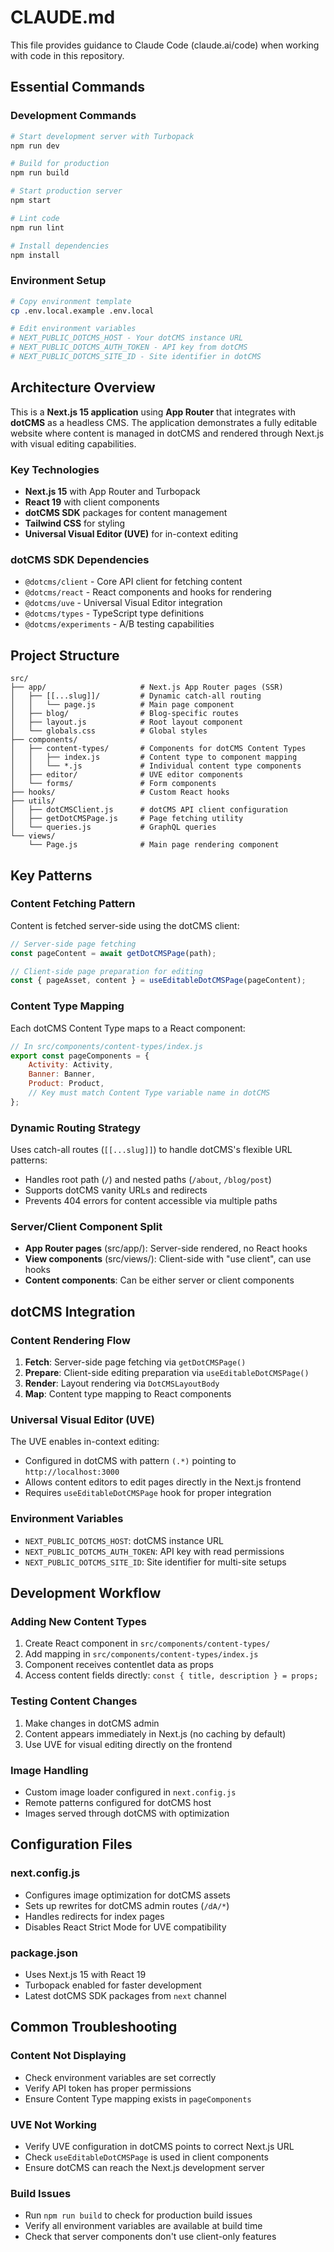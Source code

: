 # CLAUDE.md

This file provides guidance to Claude Code (claude.ai/code) when working with code in this repository.

## Essential Commands

### Development Commands
```bash
# Start development server with Turbopack
npm run dev

# Build for production
npm run build

# Start production server
npm start

# Lint code
npm run lint

# Install dependencies
npm install
```

### Environment Setup
```bash
# Copy environment template
cp .env.local.example .env.local

# Edit environment variables
# NEXT_PUBLIC_DOTCMS_HOST - Your dotCMS instance URL
# NEXT_PUBLIC_DOTCMS_AUTH_TOKEN - API key from dotCMS
# NEXT_PUBLIC_DOTCMS_SITE_ID - Site identifier in dotCMS
```

## Architecture Overview

This is a **Next.js 15 application** using **App Router** that integrates with **dotCMS** as a headless CMS. The application demonstrates a fully editable website where content is managed in dotCMS and rendered through Next.js with visual editing capabilities.

### Key Technologies
- **Next.js 15** with App Router and Turbopack
- **React 19** with client components
- **dotCMS SDK** packages for content management
- **Tailwind CSS** for styling
- **Universal Visual Editor (UVE)** for in-context editing

### dotCMS SDK Dependencies
- `@dotcms/client` - Core API client for fetching content
- `@dotcms/react` - React components and hooks for rendering
- `@dotcms/uve` - Universal Visual Editor integration
- `@dotcms/types` - TypeScript type definitions
- `@dotcms/experiments` - A/B testing capabilities

## Project Structure

```
src/
├── app/                     # Next.js App Router pages (SSR)
│   ├── [[...slug]]/         # Dynamic catch-all routing
│   │   └── page.js          # Main page component
│   ├── blog/                # Blog-specific routes
│   ├── layout.js            # Root layout component
│   └── globals.css          # Global styles
├── components/
│   ├── content-types/       # Components for dotCMS Content Types
│   │   ├── index.js         # Content type to component mapping
│   │   └── *.js             # Individual content type components
│   ├── editor/              # UVE editor components
│   └── forms/               # Form components
├── hooks/                   # Custom React hooks
├── utils/
│   ├── dotCMSClient.js      # dotCMS API client configuration
│   ├── getDotCMSPage.js     # Page fetching utility
│   └── queries.js           # GraphQL queries
└── views/
    └── Page.js              # Main page rendering component
```

## Key Patterns

### Content Fetching Pattern
Content is fetched server-side using the dotCMS client:

```javascript
// Server-side page fetching
const pageContent = await getDotCMSPage(path);

// Client-side page preparation for editing
const { pageAsset, content } = useEditableDotCMSPage(pageContent);
```

### Content Type Mapping
Each dotCMS Content Type maps to a React component:

```javascript
// In src/components/content-types/index.js
export const pageComponents = {
    Activity: Activity,
    Banner: Banner,
    Product: Product,
    // Key must match Content Type variable name in dotCMS
};
```

### Dynamic Routing Strategy
Uses catch-all routes (`[[...slug]]`) to handle dotCMS's flexible URL patterns:
- Handles root path (`/`) and nested paths (`/about`, `/blog/post`)
- Supports dotCMS vanity URLs and redirects
- Prevents 404 errors for content accessible via multiple paths

### Server/Client Component Split
- **App Router pages** (src/app/): Server-side rendered, no React hooks
- **View components** (src/views/): Client-side with "use client", can use hooks
- **Content components**: Can be either server or client components

## dotCMS Integration

### Content Rendering Flow
1. **Fetch**: Server-side page fetching via `getDotCMSPage()`
2. **Prepare**: Client-side editing preparation via `useEditableDotCMSPage()`
3. **Render**: Layout rendering via `DotCMSLayoutBody`
4. **Map**: Content type mapping to React components

### Universal Visual Editor (UVE)
The UVE enables in-context editing:
- Configured in dotCMS with pattern `(.*)` pointing to `http://localhost:3000`
- Allows content editors to edit pages directly in the Next.js frontend
- Requires `useEditableDotCMSPage` hook for proper integration

### Environment Variables
- `NEXT_PUBLIC_DOTCMS_HOST`: dotCMS instance URL
- `NEXT_PUBLIC_DOTCMS_AUTH_TOKEN`: API key with read permissions
- `NEXT_PUBLIC_DOTCMS_SITE_ID`: Site identifier for multi-site setups

## Development Workflow

### Adding New Content Types
1. Create React component in `src/components/content-types/`
2. Add mapping in `src/components/content-types/index.js`
3. Component receives contentlet data as props
4. Access content fields directly: `const { title, description } = props;`

### Testing Content Changes
1. Make changes in dotCMS admin
2. Content appears immediately in Next.js (no caching by default)
3. Use UVE for visual editing directly on the frontend

### Image Handling
- Custom image loader configured in `next.config.js`
- Remote patterns configured for dotCMS host
- Images served through dotCMS with optimization

## Configuration Files

### next.config.js
- Configures image optimization for dotCMS assets
- Sets up rewrites for dotCMS admin routes (`/dA/*`)
- Handles redirects for index pages
- Disables React Strict Mode for UVE compatibility

### package.json
- Uses Next.js 15 with React 19
- Turbopack enabled for faster development
- Latest dotCMS SDK packages from `next` channel

## Common Troubleshooting

### Content Not Displaying
- Check environment variables are set correctly
- Verify API token has proper permissions
- Ensure Content Type mapping exists in `pageComponents`

### UVE Not Working
- Verify UVE configuration in dotCMS points to correct Next.js URL
- Check `useEditableDotCMSPage` is used in client components
- Ensure dotCMS can reach the Next.js development server

### Build Issues
- Run `npm run build` to check for production build issues
- Verify all environment variables are available at build time
- Check that server components don't use client-only features